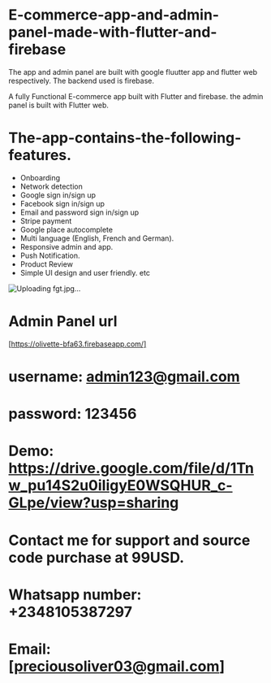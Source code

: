 # E-commerce-app-and-admin-panel-made-with-flutter-and-firebase
The app and admin panel are built with google fluutter app and flutter web respectively. The backend used is firebase.

A fully Functional E-commerce app built with Flutter and firebase. the admin panel is built with Flutter web.
# The-app-contains-the-following-features.
* Onboarding
* Network detection
* Google sign in/sign up
* Facebook sign in/sign up
* Email and password sign in/sign up
* Stripe payment
* Google place autocomplete
* Multi language (English, French and German).
* Responsive admin and app.
* Push Notification.
* Product Review
* Simple UI design and user friendly. etc

![Uploading fgt.jpg…]()


# Admin Panel url
[https://olivette-bfa63.firebaseapp.com/]

# username: admin123@gmail.com
# password: 123456
# Demo: https://drive.google.com/file/d/1Tnw_pu14S2u0iIigyE0WSQHUR_c-GLpe/view?usp=sharing
# Contact me for support and source code purchase at 99USD.

# Whatsapp number: +2348105387297
# Email: [preciousoliver03@gmail.com]





























